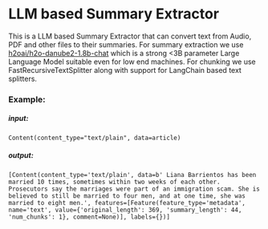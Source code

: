 # LLM based Summary Extractor

This is a LLM based Summary Extractor that can convert text from Audio, PDF and other files to their summaries. For summary extraction we use [h2oai/h2o-danube2-1.8b-chat](https://huggingface.co/h2oai/h2o-danube2-1.8b-chat) which is a strong <3B parameter Large Language Model suitable even for low end machines. For chunking we use FastRecursiveTextSplitter along with support for LangChain based text splitters.

### Example:
##### input:
```
Content(content_type="text/plain", data=article)
```

##### output:
```
[Content(content_type='text/plain', data=b' Liana Barrientos has been married 10 times, sometimes within two weeks of each other. Prosecutors say the marriages were part of an immigration scam. She is believed to still be married to four men, and at one time, she was married to eight men.', features=[Feature(feature_type='metadata', name='text', value={'original_length': 369, 'summary_length': 44, 'num_chunks': 1}, comment=None)], labels={})]
```
